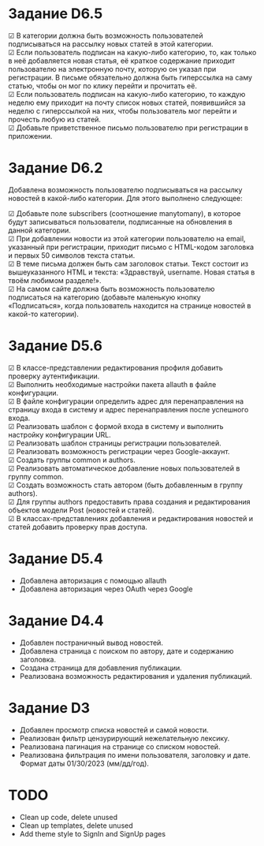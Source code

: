 # Задание D6.5
&#9745; В категории должна быть возможность пользователей подписываться на рассылку новых статей в этой категории.  
&#9745; Если пользователь подписан на какую-либо категорию, то, как только в неё добавляется новая статья, её краткое содержание приходит пользователю на электронную почту, которую он указал при регистрации. В письме обязательно должна быть гиперссылка на саму статью, чтобы он мог по клику перейти и прочитать её.  
&#9745; Если пользователь подписан на какую-либо категорию, то каждую неделю ему приходит на почту список новых статей, появившийся за неделю с гиперссылкой на них, чтобы пользователь мог перейти и прочесть любую из статей.  
&#9745; Добавьте приветственное письмо пользователю при регистрации в приложении.  

# Задание D6.2
Добавлена возможность пользователю  подписываться на рассылку новостей в какой-либо категории. Для этого выполнено следующее:

&#9745; Добавьте поле subscribers (соотношение manytomany), в которое будут записываться пользователи, подписанные на обновления в данной категории.  
&#9745; При добавлении новости из этой категории пользователю на email, указанный при регистрации, приходит письмо с HTML-кодом заголовка и первых 50 символов текста статьи.  
&#9745; В теме письма должен быть сам заголовок статьи. Текст состоит из вышеуказанного HTML и текста: «Здравствуй, username. Новая статья в твоём любимом разделе!».  
&#9745; На самом сайте должна быть возможность пользователю подписаться на категорию (добавьте маленькую кнопку «Подписаться», когда пользователь находится на странице новостей в какой-то категории).  

# Задание D5.6
&#9745; В классе-представлении редактирования профиля добавить проверку аутентификации.  
&#9745; Выполнить необходимые настройки пакета allauth в файле конфигурации.  
&#9745; В файле конфигурации определить адрес для перенаправления на страницу входа в систему и адрес перенаправления после успешного входа.  
&#9745; Реализовать шаблон с формой входа в систему и выполнить настройку конфигурации URL.  
&#9745; Реализовать шаблон страницы регистрации пользователей.  
&#9745; Реализовать возможность регистрации через Google-аккаунт.  
&#9745; Создать группы common и authors.  
&#9745; Реализовать автоматическое добавление новых пользователей в группу common.  
&#9745; Создать возможность стать автором (быть добавленным в группу authors).  
&#9745; Для группы authors предоставить права создания и редактирования объектов модели Post (новостей и статей).  
&#9745; В классах-представлениях добавления и редактирования новостей и статей добавить проверку прав доступа.  

# Задание D5.4
- Добавлена авторизация с помощью allauth
- Добавлена авторизация через OAuth через Google

# Задание D4.4
- Добавлен постраничный вывод новостей.
- Добавлена страница с поиском по автору, дате и содержанию заголовка.
- Создана страница для добавления публикации.
- Реализована возможность редактирования и удаления публикаций.

# Задание D3
- Добавлен просмотр списка новостей и самой новости. 
- Реализован фильтр цензурирующий нежелательную лексику.
- Реализована пагинация на странице со списком новостей.
- Реализована фильтрация по имени пользователя, заголовку и дате. Формат даты 01/30/2023 (мм/дд/год).  


# TODO
- Clean up code, delete unused
- Clean up templates, delete unused
- Add theme style to SignIn and SignUp pages